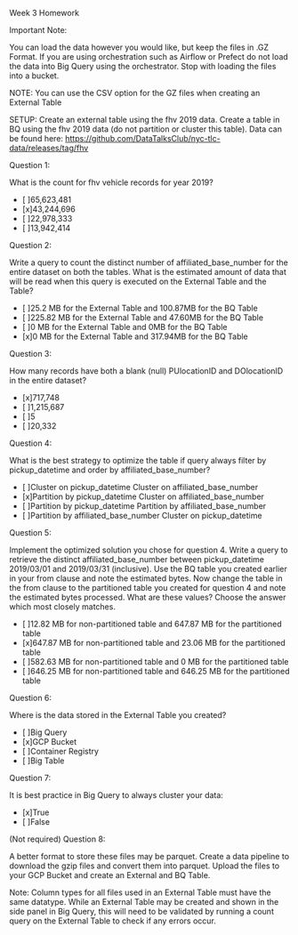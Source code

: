 Week 3 Homework

Important Note:

You can load the data however you would like, but keep the files in .GZ Format. If you are using orchestration such as Airflow or Prefect do not load the data into Big Query using the orchestrator.
Stop with loading the files into a bucket.

NOTE: You can use the CSV option for the GZ files when creating an External Table

SETUP:
Create an external table using the fhv 2019 data.
Create a table in BQ using the fhv 2019 data (do not partition or cluster this table).
Data can be found here: https://github.com/DataTalksClub/nyc-tlc-data/releases/tag/fhv

Question 1:

What is the count for fhv vehicle records for year 2019?

- [ ]65,623,481
- [x]43,244,696
- [ ]22,978,333
- [ ]13,942,414

Question 2:

Write a query to count the distinct number of affiliated_base_number for the entire dataset on both the tables.
What is the estimated amount of data that will be read when this query is executed on the External Table and the Table?

- [ ]25.2 MB for the External Table and 100.87MB for the BQ Table
- [ ]225.82 MB for the External Table and 47.60MB for the BQ Table
- [ ]0 MB for the External Table and 0MB for the BQ Table
- [x]0 MB for the External Table and 317.94MB for the BQ Table

Question 3:

How many records have both a blank (null) PUlocationID and DOlocationID in the entire dataset?

- [x]717,748
- [ ]1,215,687
- [ ]5
- [ ]20,332

Question 4:

What is the best strategy to optimize the table if query always filter by pickup_datetime and order by affiliated_base_number?

- [ ]Cluster on pickup_datetime Cluster on affiliated_base_number
- [x]Partition by pickup_datetime Cluster on affiliated_base_number
- [ ]Partition by pickup_datetime Partition by affiliated_base_number
- [ ]Partition by affiliated_base_number Cluster on pickup_datetime

Question 5:

Implement the optimized solution you chose for question 4. Write a query to retrieve the distinct affiliated_base_number between pickup_datetime 2019/03/01 and 2019/03/31 (inclusive).
Use the BQ table you created earlier in your from clause and note the estimated bytes. Now change the table in the from clause to the partitioned table you created for question 4 and note the estimated bytes processed. What are these values? Choose the answer which most closely matches.

- [ ]12.82 MB for non-partitioned table and 647.87 MB for the partitioned table
- [x]647.87 MB for non-partitioned table and 23.06 MB for the partitioned table
- [ ]582.63 MB for non-partitioned table and 0 MB for the partitioned table
- [ ]646.25 MB for non-partitioned table and 646.25 MB for the partitioned table

Question 6:

Where is the data stored in the External Table you created?

- [ ]Big Query
- [x]GCP Bucket
- [ ]Container Registry
- [ ]Big Table

Question 7:

It is best practice in Big Query to always cluster your data:

- [x]True
- [ ]False

(Not required) Question 8:

A better format to store these files may be parquet. Create a data pipeline to download the gzip files and convert them into parquet. Upload the files to your GCP Bucket and create an External and BQ Table.

Note: Column types for all files used in an External Table must have the same datatype. While an External Table may be created and shown in the side panel in Big Query, this will need to be validated by running a count query on the External Table to check if any errors occur.